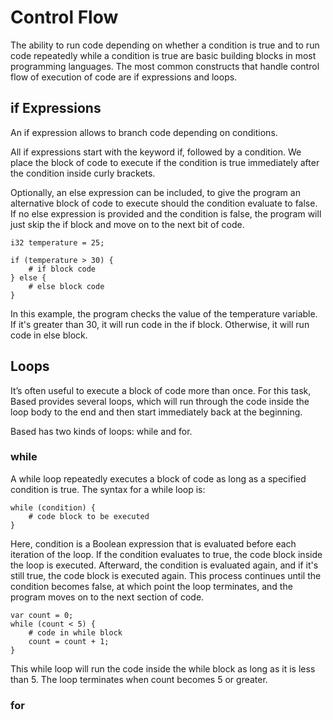 # Control Flow

The ability to run code depending on whether a condition is true and to run code repeatedly while a condition is true are basic building blocks in most programming languages. The most common constructs that handle control flow of execution of code are if expressions and loops.

## if Expressions

An if expression allows to branch code depending on conditions.

All if expressions start with the keyword if, followed by a condition. We place the block of code to execute if the condition is true immediately after the condition inside curly brackets.

Optionally, an else expression can be included, to give the program an alternative block of code to execute should the condition evaluate to false. If no else expression is provided and the condition is false, the program will just skip the if block and move on to the next bit of code.

```
i32 temperature = 25;

if (temperature > 30) {
    # if block code
} else {
    # else block code
}
```

In this example, the program checks the value of the temperature variable. If it's greater than 30, it will run code in the if block. Otherwise, it will run code in else block.

## Loops

It’s often useful to execute a block of code more than once. For this task, Based provides several loops, which will run through the code inside the loop body to the end and then start immediately back at the beginning.

Based has two kinds of loops: while and for.

### while

A while loop repeatedly executes a block of code as long as a specified condition is true. The syntax for a while loop is:

```
while (condition) {
    # code block to be executed
}
```

Here, condition is a Boolean expression that is evaluated before each iteration of the loop. If the condition evaluates to true, the code block inside the loop is executed. Afterward, the condition is evaluated again, and if it's still true, the code block is executed again. This process continues until the condition becomes false, at which point the loop terminates, and the program moves on to the next section of code.

```
var count = 0;
while (count < 5) {
    # code in while block
    count = count + 1;
}
```

This while loop will run the code inside the while block as long as it is less than 5. The loop terminates when count becomes 5 or greater.

### for
